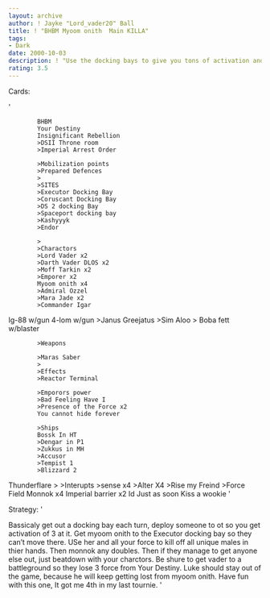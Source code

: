 ```yaml
---
layout: archive
author: ! Jayke "Lord_vader20" Ball
title: ! "BHBM Myoom onith  Main KILLA"
tags:
- Dark
date: 2000-10-03
description: ! "Use the docking bays to give you tons of activation and none for the opponent. THen Use Myoom onith and Monnok to kill off all of their good cards. Beatdown and force drain the rest."
rating: 3.5
---
```

Cards: 

'

		    BHBM
		    Your Destiny
		    Insignificant Rebellion
		    >DSII Throne room
		    >Imperial Arrest Order

		    >Mobilization points
		    >Prepared Defences
		    >
		    >SITES
		    >Executor Docking Bay
		    >Coruscant Docking Bay
		    >DS 2 docking Bay
		    >Spaceport docking bay
		    >Kashyyyk
		    >Endor

		    >
		    >Charactors
		    >Lord Vader x2
		    >Darth Vader DLOS x2
		    >Moff Tarkin x2
		    >Emporer x2
		    Myoom onith x4
		    >Admiral Ozzel
		    >Mara Jade x2
		    >Commander Igar
Ig-88 w/gun
4-lom w/gun
		    >Janus Greejatus
		    >Sim Aloo
		    > Boba fett w/blaster

		    >Weapons

		    >Maras Saber
		    >
		    >Effects
		    >Reactor Terminal

		    >Emporors power
		    >Bad Feeling Have I
		    >Presence of the Force x2
		    You cannot hide forever

		    >Ships
		    Bossk In HT
		    >Dengar in P1
		    >Zukkus in MH
		    >Accusor
		    >Tempist 1
		    >Blizzard 2
Thunderflare
		    >
		    >Interupts
		    >sense x4
		    >Alter X4
		    >Rise my Freind
		    >Force Field
		    Monnok x4
		    Imperial barrier x2
		    Id Just as soon Kiss a wookie  '

Strategy: '

Bassicaly get out a docking bay each turn, deploy someone to ot so you get activation of 3 at it. Get myoom onith to the Executor docking bay so they can’t move there. USe her and all your force to kill off all unique males in thier hands. Then monnok any doubles. Then if they manage to get anyone else out, just beatdown with your charctors.  Be shure to get vader to a battleground so they lose 3 force from Your Destiny. Luke should stay out of the game, because he will keep getting lost from myoom onith. Have fun with this one, It got me 4th in my last tournie. '